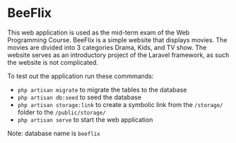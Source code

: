 # BeeFlix

This web application is used as the mid-term exam of the Web Programming Course. BeeFlix is a simple website that displays movies. The movies are divided into 3 categories Drama, Kids, and TV show. The website serves as an introductory project of the Laravel framework, as such the website is not complicated.

To test out the application run these commmands:
* `php artisan migrate` to migrate the tables to the database
* `php artisan db:seed` to seed the database
* `php artisan storage:link` to create a symbolic link from the `/storage/` folder to the `/public/storage/`
* `php artisan serve` to start the web application

Note: database name is `beeflix`
